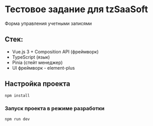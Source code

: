 # Тестовое задание для tzSaaSoft
Форма управления учетными записями

## Стек:
- Vue.js 3 + Composition API (фреймворк)
- TypeScript (язык)
- Pinia (стейт менеджер)
- UI фреймворк - element-plus

## Настройка проекта

```sh
npm install
```

### Запуск проекта в режиме разработки

```sh
npm run dev
```
